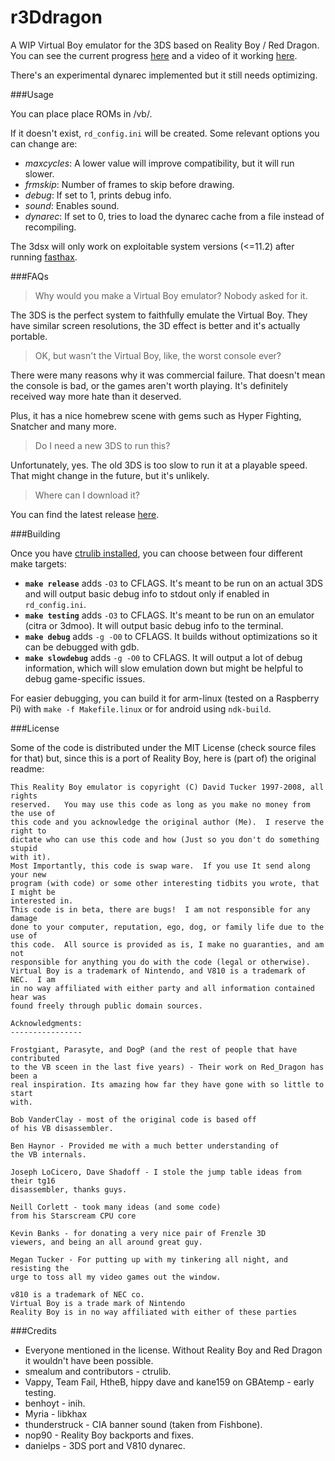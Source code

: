 r3Ddragon
=========

A WIP Virtual Boy emulator for the 3DS based on Reality Boy / Red Dragon. You can see the current progress
[here](https://github.com/mrdanielps/r3Ddragon/wiki/Current-progress) and a video of it working
[here](https://youtu.be/xJ9323yaQJY).

There's an experimental dynarec implemented but it still needs optimizing.

###Usage

You can place place ROMs in /vb/.

If it doesn't exist, `rd_config.ini` will be created. Some relevant options you can change are:

 * _maxcycles_: A lower value will improve compatibility, but it will run slower.
 * _frmskip_: Number of frames to skip before drawing.
 * _debug_: If set to 1, prints debug info.
 * _sound_: Enables sound.
 * _dynarec_: If set to 0, tries to load the dynarec cache from a file instead of recompiling.

The 3dsx will only work on exploitable system versions (<=11.2) after running [fasthax](https://github.com/nedwill/fasthax/releases).

###FAQs

> Why would you make a Virtual Boy emulator? Nobody asked for it.

The 3DS is the perfect system to faithfully emulate the Virtual Boy. They have similar screen resolutions, the
 3D effect is better and it's actually portable.

> OK, but wasn't the Virtual Boy, like, the worst console ever?

There were many reasons why it was commercial failure. That doesn't mean the console is bad, or the games
aren't worth playing. It's definitely received way more hate than it deserved.

Plus, it has a nice homebrew scene with gems such as Hyper Fighting, Snatcher and many more.

> Do I need a new 3DS to run this?

Unfortunately, yes. The old 3DS is too slow to run it at a playable speed. That might change in the future,
but it's unlikely.

> Where can I download it?

You can find the latest release [here](https://github.com/mrdanielps/r3Ddragon/releases).

###Building

Once you have [ctrulib installed](http://3dbrew.org/wiki/Setting_up_Development_Environment), you can choose
between four different make targets:

* **`make release`** adds `-O3` to CFLAGS. It's meant to be run on an actual 3DS and will output basic debug info to stdout only if enabled in `rd_config.ini`.
* **`make testing`** adds `-O3` to CFLAGS. It's meant to be run on an emulator (citra or 3dmoo). It will output basic debug info to the terminal.
* **`make debug`** adds `-g -O0` to CFLAGS. It builds without optimizations so it can be debugged with gdb.
* **`make slowdebug`** adds `-g -O0` to CFLAGS. It will output a lot of debug information, which will slow emulation down but might be helpful to debug game-specific issues.

For easier debugging, you can build it for arm-linux (tested on a Raspberry Pi) with `make -f Makefile.linux` or for android using `ndk-build`.

###License

Some of the code is distributed under the MIT License (check source files for that) but, since
this is a port of Reality Boy, here is (part of) the original readme:

```
This Reality Boy emulator is copyright (C) David Tucker 1997-2008, all rights
reserved.   You may use this code as long as you make no money from the use of
this code and you acknowledge the original author (Me).  I reserve the right to
dictate who can use this code and how (Just so you don't do something stupid
with it).
Most Importantly, this code is swap ware.  If you use It send along your new
program (with code) or some other interesting tidbits you wrote, that I might be
interested in.
This code is in beta, there are bugs!  I am not responsible for any damage
done to your computer, reputation, ego, dog, or family life due to the use of
this code.  All source is provided as is, I make no guaranties, and am not
responsible for anything you do with the code (legal or otherwise).
Virtual Boy is a trademark of Nintendo, and V810 is a trademark of NEC.  I am
in no way affiliated with either party and all information contained hear was
found freely through public domain sources.

Acknowledgments:
----------------

Frostgiant, Parasyte, and DogP (and the rest of people that have contributed
to the VB sceen in the last five years) - Their work on Red_Dragon has been a
real inspiration. Its amazing how far they have gone with so little to start
with.

Bob VanderClay - most of the original code is based off
of his VB disassembler.

Ben Haynor - Provided me with a much better understanding of
the VB internals.

Joseph LoCicero, Dave Shadoff - I stole the jump table ideas from their tg16
disassembler, thanks guys.

Neill Corlett - took many ideas (and some code)
from his Starscream CPU core

Kevin Banks - for donating a very nice pair of Frenzle 3D
viewers, and being an all around great guy.

Megan Tucker - For putting up with my tinkering all night, and resisting the
urge to toss all my video games out the window.

v810 is a trademark of NEC co.
Virtual Boy is a trade mark of Nintendo
Reality Boy is in no way affiliated with either of these parties
```

###Credits

* Everyone mentioned in the license. Without Reality Boy and Red Dragon it wouldn't have been possible.
* smealum and contributors - ctrulib.
* Vappy, Team Fail, HtheB, hippy dave and kane159 on GBAtemp - early testing.
* benhoyt - inih.
* Myria - libkhax
* thunderstruck - CIA banner sound (taken from Fishbone).
* nop90 - Reality Boy backports and fixes.
* danielps - 3DS port and V810 dynarec.
